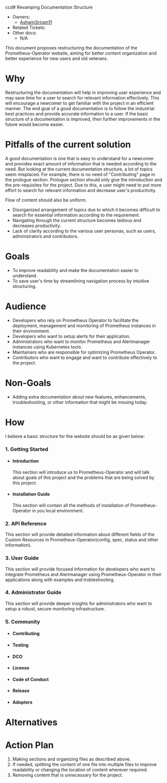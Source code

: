 ccd# Revamping Documentation Structure

- Owners:
  - [AshwinSriram11](https://github.com/AshwinSriram11)
- Related Tickets:
- Other docs:
  - N/A

This document proposes restructuring the documentation of the Prometheus-Operator website, aiming for better content organization and better experience for new users and old veterans.

# Why

Restructuring the documentation will help in improving user experience and may save time for a user to search for relevant information effectively. This will encourage a newcomer to get familiar with the project in an efficient manner. The end goal of a good documentation is to follow the industrial best practices and provide accurate information to a user. If the basic structure of a documentation is improved, then further improvements in the future would become easier.

# Pitfalls of the current solution

A good documentation is one that is easy to understand for a newcomer and provides exact amount of information that is needed according to the need. But looking at the current documentation structure, a lot of topics seem misplaced. For example, there is no need of "Contributing" page in the prologue section. Prologue section should only give the introduction and the pre-requisites for the project. Due to this, a user might need to put more effort to search for relevant information and decrease user's productivity.

Flow of content should also be uniform. 


* Disorganized arrangement of topics due to which it becomes difficult to search for essential information according to the requirement.
* Navigating through the current structure becomes tedious and decreases productivity.
* Lack of clarity according to the various user personas, such as users, administrators and contributors.

# Goals

* To improve readability and make the documentation easier to understand.
* To save user's time by streamlining navigation process by intuitive structuring.

# Audience

* Developers who rely on Prometheus Operator to facilitate the deployment, management and monitoring of Prometheus instances in their environment.
* Developers who want to setup alerts for their application.
* Administrators who want to monitor Prometheus and Alertmanager instances using Kubernetes tools.
* Maintainers who are responsible for optimizing Prometheus Operator.
* Contributors who want to engage and want to contribute effectively to the project.

# Non-Goals

* Adding extra documentation about new features, enhancements, troubleshooting, or other information that might be missing today. 

# How

I believe a basic structure for the website should be as given below:
### 1. Getting Started
  * #### Introduction
     This section will introduce us to Prometheus-Operator and will talk about goals of this project and the problems that are being solved by this project.
  * #### Installation Guide
     This section will contain all the methods of installation of Prometheus-Operator in you local environment.
### 2. API Reference
   This section will provide detailed information about different fields of the Custom Resources in Prometheus-Operator(config, spec, status and other information).    
### 3. User Guide
   This section will provide focused information for developers who want to integrate Prometheus and Alertmanager using Prometheus-Operator in their applications along with examples and trobleshooting.
### 4. Administrator Guide
   This section will provide deeper insights for administrators who want to setup a robust, secure monitoring infrastructure. 
### 5. Community
  * #### Contributing
  * #### Testing
  * #### DCO
  * #### License
  * #### Code of Conduct
  * #### Release
  * #### Adopters
 
# Alternatives


# Action Plan

1. Making sections and organizing files as described above.
2. If needed, splitting the content of one file into multiple files to improve readability or changing the location of content wherever required.
3. Removing content that is unnecessary for the project.


